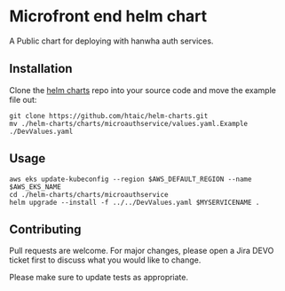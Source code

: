 # Microfront end helm chart

A Public chart for deploying with hanwha auth services.

## Installation

Clone the [helm charts](https://github.com/htaic/helm-charts) repo into your source code and move the example file out:

```
git clone https://github.com/htaic/helm-charts.git
mv ./helm-charts/charts/microauthservice/values.yaml.Example ./DevValues.yaml
```

## Usage

```
aws eks update-kubeconfig --region $AWS_DEFAULT_REGION --name $AWS_EKS_NAME
cd ./helm-charts/charts/microauthservice
helm upgrade --install -f ../../DevValues.yaml $MYSERVICENAME .
```

## Contributing

Pull requests are welcome. For major changes, please open a Jira DEVO ticket first to discuss what you would like to change.

Please make sure to update tests as appropriate.
